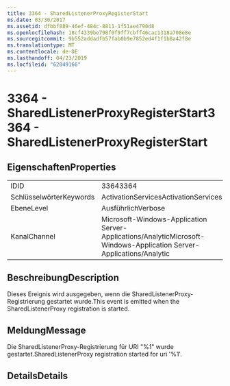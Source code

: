 ```yaml
---
title: 3364 - SharedListenerProxyRegisterStart
ms.date: 03/30/2017
ms.assetid: dfbbf889-46ef-484c-8811-1f51ae4790d8
ms.openlocfilehash: 18cf4339be798f0f9ff7cbff46cac1318a708e8e
ms.sourcegitcommit: 9b552addadfb57fab0b9e7852ed4f1f1b8a42f8e
ms.translationtype: MT
ms.contentlocale: de-DE
ms.lasthandoff: 04/23/2019
ms.locfileid: "62049166"
---
```

# <a name="3364---sharedlistenerproxyregisterstart"></a><span data-ttu-id="dbf35-102">3364 - SharedListenerProxyRegisterStart</span><span class="sxs-lookup"><span data-stu-id="dbf35-102">3364 - SharedListenerProxyRegisterStart</span></span>
## <a name="properties"></a><span data-ttu-id="dbf35-103">Eigenschaften</span><span class="sxs-lookup"><span data-stu-id="dbf35-103">Properties</span></span>  
  
|||  
|-|-|  
|<span data-ttu-id="dbf35-104">ID</span><span class="sxs-lookup"><span data-stu-id="dbf35-104">ID</span></span>|<span data-ttu-id="dbf35-105">3364</span><span class="sxs-lookup"><span data-stu-id="dbf35-105">3364</span></span>|  
|<span data-ttu-id="dbf35-106">Schlüsselwörter</span><span class="sxs-lookup"><span data-stu-id="dbf35-106">Keywords</span></span>|<span data-ttu-id="dbf35-107">ActivationServices</span><span class="sxs-lookup"><span data-stu-id="dbf35-107">ActivationServices</span></span>|  
|<span data-ttu-id="dbf35-108">Ebene</span><span class="sxs-lookup"><span data-stu-id="dbf35-108">Level</span></span>|<span data-ttu-id="dbf35-109">Ausführlich</span><span class="sxs-lookup"><span data-stu-id="dbf35-109">Verbose</span></span>|  
|<span data-ttu-id="dbf35-110">Kanal</span><span class="sxs-lookup"><span data-stu-id="dbf35-110">Channel</span></span>|<span data-ttu-id="dbf35-111">Microsoft-Windows-Application Server-Applications/Analytic</span><span class="sxs-lookup"><span data-stu-id="dbf35-111">Microsoft-Windows-Application Server-Applications/Analytic</span></span>|  
  
## <a name="description"></a><span data-ttu-id="dbf35-112">Beschreibung</span><span class="sxs-lookup"><span data-stu-id="dbf35-112">Description</span></span>  
 <span data-ttu-id="dbf35-113">Dieses Ereignis wird ausgegeben, wenn die SharedListenerProxy-Registrierung gestartet wurde.</span><span class="sxs-lookup"><span data-stu-id="dbf35-113">This event is emitted when the SharedListenerProxy registration is started.</span></span>  
  
## <a name="message"></a><span data-ttu-id="dbf35-114">Meldung</span><span class="sxs-lookup"><span data-stu-id="dbf35-114">Message</span></span>  
 <span data-ttu-id="dbf35-115">Die SharedListenerProxy-Registrierung für URI "%1" wurde gestartet.</span><span class="sxs-lookup"><span data-stu-id="dbf35-115">SharedListenerProxy registration started for uri '%1'.</span></span>  
  
## <a name="details"></a><span data-ttu-id="dbf35-116">Details</span><span class="sxs-lookup"><span data-stu-id="dbf35-116">Details</span></span>
